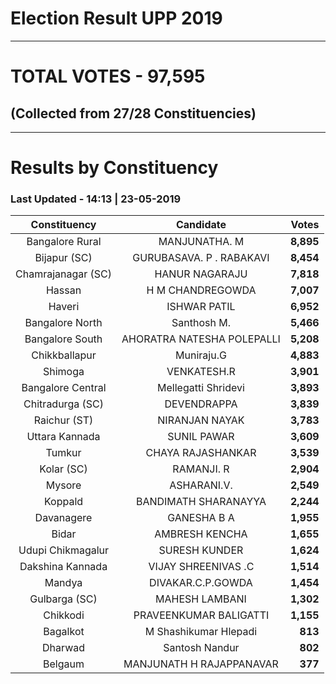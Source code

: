 # Election Result UPP 2019

---
# TOTAL VOTES - 97,595 
## (Collected from 27/28 Constituencies) 


---
# Results by Constituency 

### Last Updated - 14:13 | 23-05-2019 


|   Constituency   |        Candidate         |  Votes  |
|:----------------:|:------------------------:|--------:|
| Bangalore Rural  |      MANJUNATHA. M       |**8,895**|
|   Bijapur (SC)   | GURUBASAVA. P . RABAKAVI |**8,454**|
|Chamrajanagar (SC)|      HANUR NAGARAJU      |**7,818**|
|      Hassan      |     H M CHANDREGOWDA     |**7,007**|
|      Haveri      |       ISHWAR PATIL       |**6,952**|
| Bangalore North  |       Santhosh M.        |**5,466**|
| Bangalore South  |AHORATRA NATESHA POLEPALLI|**5,208**|
|  Chikkballapur   |        Muniraju.G        |**4,883**|
|     Shimoga      |       VENKATESH.R        |**3,901**|
|Bangalore Central |   Mellegatti Shridevi    |**3,893**|
| Chitradurga (SC) |       DEVENDRAPPA        |**3,839**|
|   Raichur (ST)   |      NIRANJAN NAYAK      |**3,783**|
|  Uttara Kannada  |       SUNIL PAWAR        |**3,609**|
|      Tumkur      |    CHAYA RAJASHANKAR     |**3,539**|
|    Kolar (SC)    |        RAMANJI. R        |**2,904**|
|      Mysore      |       ASHARANI.V.        |**2,549**|
|     Koppald      |   BANDIMATH SHARANAYYA   |**2,244**|
|    Davanagere    |       GANESHA B A        |**1,955**|
|      Bidar       |      AMBRESH KENCHA      |**1,655**|
|Udupi Chikmagalur |      SURESH KUNDER       |**1,624**|
| Dakshina Kannada |   VIJAY SHREENIVAS .C    |**1,514**|
|      Mandya      |    DIVAKAR.C.P.GOWDA     |**1,454**|
|  Gulbarga (SC)   |      MAHESH LAMBANI      |**1,302**|
|     Chikkodi     |  PRAVEENKUMAR BALIGATTI  |**1,155**|
|     Bagalkot     |  M Shashikumar Hlepadi   |  **813**|
|     Dharwad      |      Santosh Nandur      |  **802**|
|     Belgaum      | MANJUNATH H RAJAPPANAVAR |  **377**|


<script async src='https://www.googletagmanager.com/gtag/js?id=UA-138371535-2'></script><script>window.dataLayer = window.dataLayer || [];function gtag(){dataLayer.push(arguments);}gtag('js', new Date());gtag('config', 'UA-138371535-2');</script>